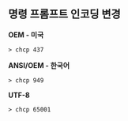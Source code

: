 ## 명령 프롬프트 인코딩 변경**OEM - 미국**```> chcp 437```**ANSI/OEM - 한국어**```> chcp 949```**UTF-8**```> chcp 65001```